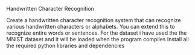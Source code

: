 Handwritten Character Recognition

Create a handwritten character recognition system that can recognize various handwritten characters or alphabets. You can extend this to recognize entire words or sentences.
For the dataset i have used the the MNIST dataset and it will be loaded when the program compiles
Install all the required python libraries and dependencies
